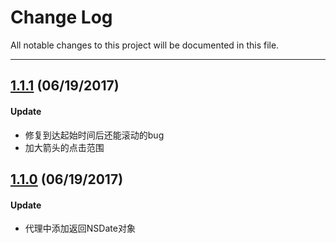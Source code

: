 
# Change Log
All notable changes to this project will be documented in this file.

---

## [1.1.1](https://github.com/Arc-lin/ALCalendarPicker/releases/tag/1.1.1) (06/19/2017)

#### Update
* 修复到达起始时间后还能滚动的bug
* 加大箭头的点击范围

## [1.1.0](https://github.com/Arc-lin/ALCalendarPicker/releases/tag/1.1.0) (06/19/2017)

#### Update
* 代理中添加返回NSDate对象